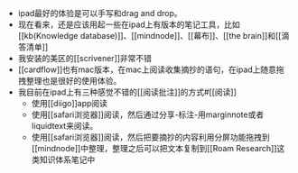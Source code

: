 - ipad最好的体验是可以手写和drag and drop。
- 现在看来，还是应该用起一些在ipad上有版本的笔记工具，比如[[kb(Knowledge database)]]、[[mindnode]]、[[幕布]]、[[the brain]]和[[滴答清单]]
- 我安装的美区的[[scrivener]]非常不错
- [[cardflow]]也有mac版本，在mac上阅读收集摘抄的语句，在ipad上随意拖拽整理也是很好的使用体验。
- 我目前在ipad上有三种感觉不错的[[阅读批注]]的方式#[[阅读]]
    - 使用[[diigo]]app阅读
    - 使用[[safari浏览器]]阅读，然后通过分享-标注-用marginnote或者liquidtext来阅读。
    - 使用[[safari浏览器]]阅读，然后把要摘抄的内容利用分屏功能拖拽到[[mindnode]]中整理，整理之后可以把文本复制到[[Roam Research]]这类知识体系笔记中
